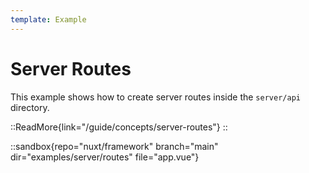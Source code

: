 ```yaml
---
template: Example
---
```


# Server Routes

This example shows how to create server routes inside the `server/api` directory.

::ReadMore{link="/guide/concepts/server-routes"}
::

::sandbox{repo="nuxt/framework" branch="main" dir="examples/server/routes" file="app.vue"}
